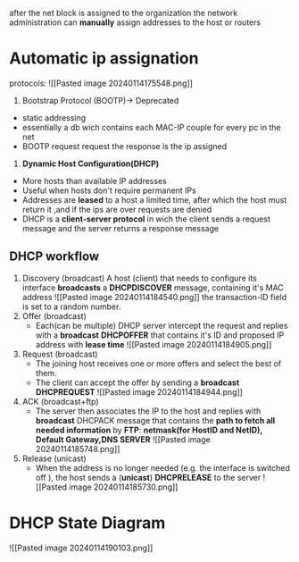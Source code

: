 after the net block is assigned to the organization the network administration can **manually** assign addresses to the host or routers 

# Automatic ip assignation 
protocols:
![[Pasted image 20240114175548.png]]
1.  Bootstrap Protocol (BOOTP)$\rightarrow$ Deprecated
   - static addressing
   - essentially a db wich contains each MAC-IP couple for every  pc in the net
   - BOOTP request request the response is the ip assigned
   
1. **Dynamic Host Configuration(DHCP)**
- More hosts than available IP addresses 
- Useful when hosts don't require permanent IPs
- Addresses are **leased** to a host a limited time, after which the host must return it ,and if the ips are over requests are denied
- DHCP is a **client-server protocol** in wich the client sends a request message and the server returns a response message
## DHCP workflow
1. Discovery (broadcast)
	A host (client) that needs to configure its interface **broadcasts** a **DHCPDISCOVER** message, containing it's MAC address
	![[Pasted image 20240114184540.png]]
	the transaction-ID field is set to a random number.
2. Offer (broadcast)
	- Each(can be multiple) DHCP server intercept the request and replies with a **broadcast** **DHCPOFFER** that contains it's ID and proposed IP address with **lease time** 
	![[Pasted image 20240114184905.png]]
3. Request (broadcast)
	- The joining host receives one or more offers and select the best of them.
	- The client can accept the offer by sending a **broadcast** **DHCPREQUEST** 
		![[Pasted image 20240114184944.png]] 
4. ACK (broadcast+ftp)
	- The server then associates the IP to the host and replies with **broadcast** DHCPACK message that contains the **path to fetch all needed information** by **FTP**: **netmask(for HostID and NetID), Default Gateway,DNS SERVER** ![[Pasted image 20240114185748.png]]
5. Release (unicast)
	- When the address is no longer needed (e.g. the interface is switched off ), the host sends a (**unicast**) **DHCPRELEASE** to the server
	![[Pasted image 20240114185730.png]] 

# DHCP State Diagram 
![[Pasted image 20240114190103.png]]
